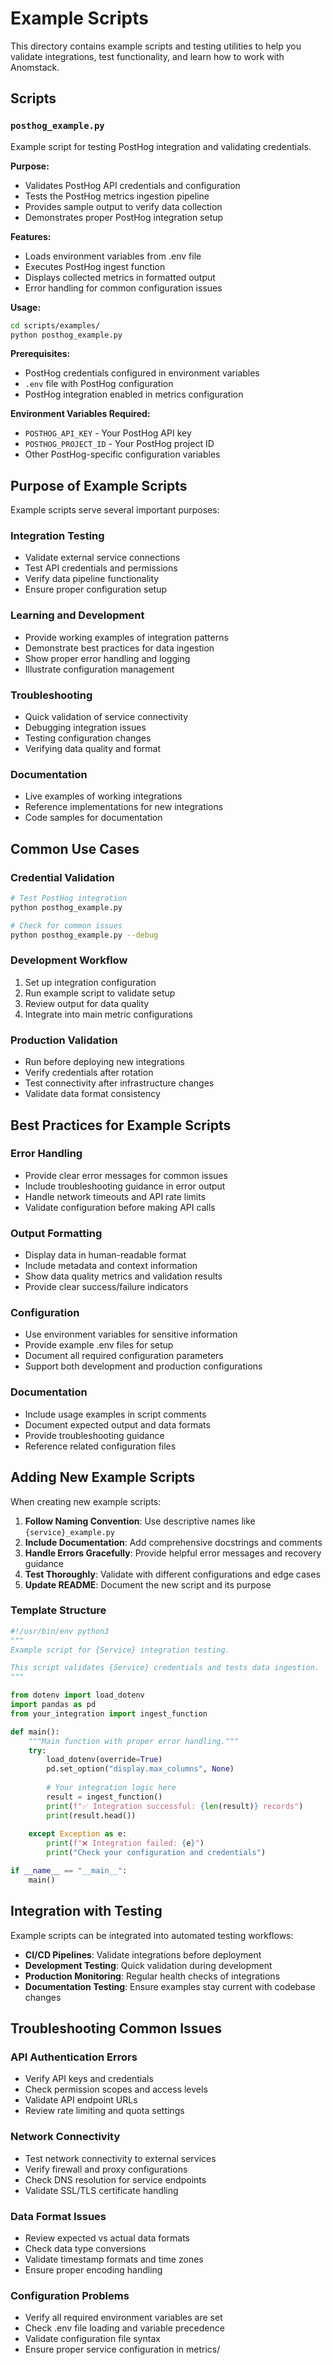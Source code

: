 # Example Scripts

This directory contains example scripts and testing utilities to help you validate integrations, test functionality, and learn how to work with Anomstack.

## Scripts

### `posthog_example.py`
Example script for testing PostHog integration and validating credentials.

**Purpose:**
- Validates PostHog API credentials and configuration
- Tests the PostHog metrics ingestion pipeline
- Provides sample output to verify data collection
- Demonstrates proper PostHog integration setup

**Features:**
- Loads environment variables from .env file
- Executes PostHog ingest function
- Displays collected metrics in formatted output
- Error handling for common configuration issues

**Usage:**
```bash
cd scripts/examples/
python posthog_example.py
```

**Prerequisites:**
- PostHog credentials configured in environment variables
- `.env` file with PostHog configuration
- PostHog integration enabled in metrics configuration

**Environment Variables Required:**
- `POSTHOG_API_KEY` - Your PostHog API key
- `POSTHOG_PROJECT_ID` - Your PostHog project ID
- Other PostHog-specific configuration variables

## Purpose of Example Scripts

Example scripts serve several important purposes:

### **Integration Testing**
- Validate external service connections
- Test API credentials and permissions
- Verify data pipeline functionality
- Ensure proper configuration setup

### **Learning and Development**
- Provide working examples of integration patterns
- Demonstrate best practices for data ingestion
- Show proper error handling and logging
- Illustrate configuration management

### **Troubleshooting**
- Quick validation of service connectivity
- Debugging integration issues
- Testing configuration changes
- Verifying data quality and format

### **Documentation**
- Live examples of working integrations
- Reference implementations for new integrations
- Code samples for documentation

## Common Use Cases

### **Credential Validation**
```bash
# Test PostHog integration
python posthog_example.py

# Check for common issues
python posthog_example.py --debug
```

### **Development Workflow**
1. Set up integration configuration
2. Run example script to validate setup
3. Review output for data quality
4. Integrate into main metric configurations

### **Production Validation**
- Run before deploying new integrations
- Verify credentials after rotation
- Test connectivity after infrastructure changes
- Validate data format consistency

## Best Practices for Example Scripts

### **Error Handling**
- Provide clear error messages for common issues
- Include troubleshooting guidance in error output
- Handle network timeouts and API rate limits
- Validate configuration before making API calls

### **Output Formatting**
- Display data in human-readable format
- Include metadata and context information
- Show data quality metrics and validation results
- Provide clear success/failure indicators

### **Configuration**
- Use environment variables for sensitive information
- Provide example .env files for setup
- Document all required configuration parameters
- Support both development and production configurations

### **Documentation**
- Include usage examples in script comments
- Document expected output and data formats
- Provide troubleshooting guidance
- Reference related configuration files

## Adding New Example Scripts

When creating new example scripts:

1. **Follow Naming Convention**: Use descriptive names like `{service}_example.py`
2. **Include Documentation**: Add comprehensive docstrings and comments
3. **Handle Errors Gracefully**: Provide helpful error messages and recovery guidance
4. **Test Thoroughly**: Validate with different configurations and edge cases
5. **Update README**: Document the new script and its purpose

### **Template Structure**
```python
#!/usr/bin/env python3
"""
Example script for {Service} integration testing.

This script validates {Service} credentials and tests data ingestion.
"""

from dotenv import load_dotenv
import pandas as pd
from your_integration import ingest_function

def main():
    """Main function with proper error handling."""
    try:
        load_dotenv(override=True)
        pd.set_option("display.max_columns", None)
        
        # Your integration logic here
        result = ingest_function()
        print(f"✅ Integration successful: {len(result)} records")
        print(result.head())
        
    except Exception as e:
        print(f"❌ Integration failed: {e}")
        print("Check your configuration and credentials")

if __name__ == "__main__":
    main()
```

## Integration with Testing

Example scripts can be integrated into automated testing workflows:

- **CI/CD Pipelines**: Validate integrations before deployment
- **Development Testing**: Quick validation during development
- **Production Monitoring**: Regular health checks of integrations
- **Documentation Testing**: Ensure examples stay current with codebase changes

## Troubleshooting Common Issues

### **API Authentication Errors**
- Verify API keys and credentials
- Check permission scopes and access levels
- Validate API endpoint URLs
- Review rate limiting and quota settings

### **Network Connectivity**
- Test network connectivity to external services
- Verify firewall and proxy configurations
- Check DNS resolution for service endpoints
- Validate SSL/TLS certificate handling

### **Data Format Issues**
- Review expected vs actual data formats
- Check data type conversions
- Validate timestamp formats and time zones
- Ensure proper encoding handling

### **Configuration Problems**
- Verify all required environment variables are set
- Check .env file loading and variable precedence
- Validate configuration file syntax
- Ensure proper service configuration in metrics/ 
